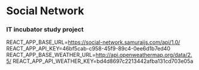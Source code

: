 # Social Network
### IT incubator study project

REACT_APP_BASE_URL=https://social-network.samuraijs.com/api/1.0/
REACT_APP_API_KEY=46bf5cab-c958-45f9-89c4-0ee6d1b7ed40
REACT_APP_BASE_WEATHER_URL=http://api.openweathermap.org/data/2.5/
REACT_APP_API_WEATHER_KEY=bd4d8697c2213442afba131cd703e05a